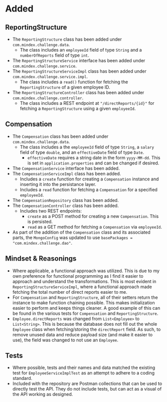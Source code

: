 # Added

## ReportingStructure

- The `ReportingStructure` class has been added under `com.mindex.challenge.data`.
  - The class includes an `employeeId` field of type `String` and a `numberOfReports` field of type `int`.
- The `ReportingStructureService` interface has been added under `com.mindex.challenge.service`.
- The `ReportingStructureServiceImpl` class has been added under `com.mindex.challenge.service.impl`.
  - The class includes a `read()` function for fetching the `ReportingStructure` of a given employee ID.
- The `ReportingStructureController` class has been added under `com.mindex.challenge.controller`.
  - The class includes a REST endpoint at `"/directReports/{id}"` for fetching a `ReportingStructure` using a given `employeeId`.

## Compensation

- The `Compensation` class has been added under `com.mindex.challenge.data`.
  - The class includes a the `employeeId` field of type `String`, a `salary` field of type `double`, and an `effectiveDate` field of type `Date`.
    - `effectiveDate` requires a string date in the form `yyyy-MM-dd`. This is set in `application.properties` and can be changed if desired.
- The `CompensationService` interface has been added.
- The `CompensationServiceImpl` class has been added.
  - Includes a `create` function for creating a `Compensation` instance and inserting it into the persistance layer.
  - Includes a `read` function for fetching a `Compensation` for a specified `employeeId`.
- The `CompensationRepository` class has been added.
- The `CompensationController` class has been added.
  - Includes two REST endpoints:
    - `create` as a POST method for creating a new `Compensation`. This is persisted.
    - `read` as a GET method for fetching a `Compensation` via `employeeId`.
- As part of the addition of the `Compensation` class and its associated parts, the `MongoConfig` was updated to use `basePackages = "com.mindex.challenge.dao"`.

## Mindset & Reasonings
- Where applicable, a functional approach was utilized. This is due to my own preference for functional programming as I find it easier to approach and understand the transformations. This is most evident in `ReportingStructureServiceImpl`, where a functional approach made fetching the total number of direct reports easier to me.
- For `Compensation` and `ReportingStructure`, all of their setters return the instance to make function chaining possible. This makes initialization easier to perform and keeps things cleaner. A good example of this can be found in the various tests for `Compensation` and `ReportingStructure`.
- `Employee.directReports` was changed from `List<Employee>` to `List<String>`. This is because the database does not fill out the whole `Employee` class when fetching/storing the `directReport` field. As such, to remove unused data and reduce payload size (and make it easier to use), the field was changed to not use an `Employee`.

## Tests
- Where possible, tests and their names and data matched the existing test for `EmployeeServiceImplTest` as an attempt to adhere to a coding standard.
- Included with the repository are Postman collections that can be used to directly test the API. They do not include tests, but can act as a visual of the API working as designed.